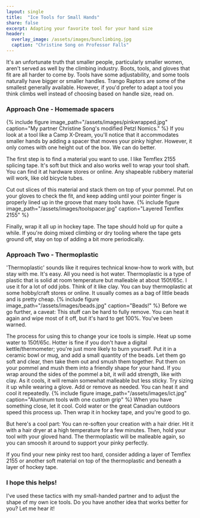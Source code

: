 ```yaml
---
layout: single
title:  "Ice Tools for Small Hands"
share: false
excerpt: Adapting your favorite tool for your hand size
header:
  overlay_image: /assets/images/bunclimbing.jpg
  caption: "Christine Song on Professor Falls"
---
```

It's an unfortunate truth that smaller people, particularly smaller women, aren't served as well by the climbing industry. Boots, tools, and gloves that fit are all harder to come by. Tools have some adjustability, and some tools naturally have bigger or smaller handles. Trango Raptors are some of the smallest generally available. However, if you'd prefer to adapt a tool you think climbs well instead of choosing based on handle size, read on.

### Approach One - Homemade spacers
{% include figure  image_path="/assets/images/pinkwrapped.jpg" caption="My partner Christine Song's modified Petzl Nomics." %}
If you look at a tool like a Camp X-Dream, you'll notice that it accommodates smaller hands by adding a spacer that moves your pinky higher. However, it only comes with one height out of the box. We can do better.

The first step is to find a material you want to use. I like Temflex 2155 splicing tape. It's soft but thick and also works well to wrap your tool shaft. You can find it at hardware stores or online. Any shapeable rubbery material will work, like old bicycle tubes.

Cut out slices of this material and stack them on top of your pommel. Put on your gloves to check the fit, and keep adding until your pointer finger is properly lined up in the groove that many tools have.
{% include figure  image_path="/assets/images/toolspacer.jpg" caption="Layered Temflex 2155" %}

Finally, wrap it all up in hockey tape. The tape should hold up for quite a while. If you're doing mixed climbing or dry tooling where the tape gets ground off, stay on top of adding a bit more periodically.

### Approach Two - Thermoplastic
'Thermoplastic' sounds like it requires technical know-how to work with, but stay with me. It's easy. All you need is hot water. Thermoplastic is a type of plastic that is solid at room temperature but malleable at about 150f/65c. I use it for a lot of odd jobs. Think of it like clay. You can buy thermoplastic at some hobby/craft stores or online. It usually comes as a bag of little beads and is pretty cheap.
{% include figure  image_path="/assets/images/beads.jpg" caption="Beads!" %}
Before we go further, a caveat: This stuff can be hard to fully remove. You can heat it again and wipe most of it off, but it's hard to get 100%. You've been warned.

The process for using this to change your ice tools is simple. Heat up some water to 150f/65c. Hotter is fine if you don't have a digital kettle/thermometer; you're just more likely to burn yourself. Put it in a ceramic bowl or mug, and add a small quantity of the beads. Let them go soft and clear, then take them out and smush them together. Put them on your pommel and mush them into a friendly shape for your hand. If you wrap around the sides of the pommel a bit, it will add strength, like with clay. As it cools, it will remain somewhat malleable but less sticky. Try sizing it up while wearing a glove. Add or remove as needed. You can heat it and cool it repeatedly.
{% include figure  image_path="/assets/images/ict.jpg" caption="Aluminum tools with one custom grip" %}
When you have something close, let it cool. Cold water or the great Canadian outdoors speed this process up. Then wrap it in hockey tape, and you're good to go.

But here's a cool part: You can re-soften your creation with a hair drier. Hit it with a hair dryer at a high temperature for a few minutes. Then, hold your tool with your gloved hand. The thermoplastic will be malleable again, so you can smoosh it around to support your pinky perfectly.

If you find your new pinky rest too hard, consider adding a layer of Temflex 2155 or another soft material on top of the thermoplastic and beneath a layer of hockey tape.

### I hope this helps!
I've used these tactics with my small-handed partner and to adjust the shape of my own ice tools. Do you have another idea that works better for you? Let me hear it!